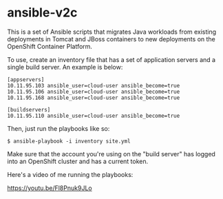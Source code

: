 # ansible-v2c

This is a set of Ansible scripts that migrates Java workloads from existing deployments in Tomcat and JBoss containers to new deployments on the OpenShift Container Platform.

To use, create an inventory file that has a set of application servers and a single build server. An example is below:

```
[appservers]
10.11.95.103 ansible_user=cloud-user ansible_become=true
10.11.95.106 ansible_user=cloud-user ansible_become=true
10.11.95.168 ansible_user=cloud-user ansible_become=true

[buildservers]
10.11.95.110 ansible_user=cloud-user ansible_become=true
```

Then, just run the playbooks like so:

```
$ ansible-playbook -i inventory site.yml
```

Make sure that the account you're using on the "build server" has logged into an OpenShift cluster and has a current token.

Here's a video of me running the playbooks:

https://youtu.be/Fl8Pnuk9JLo


